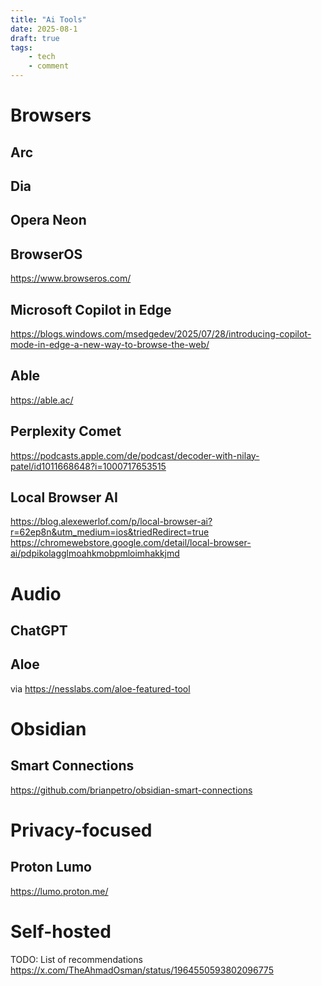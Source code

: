 ```yaml
---
title: "Ai Tools"
date: 2025-08-1
draft: true
tags:
    - tech
    - comment
---
```


# Browsers

## Arc

## Dia

## Opera Neon

## BrowserOS

https://www.browseros.com/

## Microsoft Copilot in Edge

https://blogs.windows.com/msedgedev/2025/07/28/introducing-copilot-mode-in-edge-a-new-way-to-browse-the-web/

## Able

https://able.ac/

## Perplexity Comet

https://podcasts.apple.com/de/podcast/decoder-with-nilay-patel/id1011668648?i=1000717653515

## Local Browser AI

https://blog.alexewerlof.com/p/local-browser-ai?r=62ep8n&utm_medium=ios&triedRedirect=true
https://chromewebstore.google.com/detail/local-browser-ai/pdpikolagglmoahkmobpmloimhakkjmd

# Audio

## ChatGPT

## Aloe

via https://nesslabs.com/aloe-featured-tool

# Obsidian

## Smart Connections

https://github.com/brianpetro/obsidian-smart-connections

# Privacy-focused

## Proton Lumo

https://lumo.proton.me/

# Self-hosted

TODO: List of recommendations https://x.com/TheAhmadOsman/status/1964550593802096775
